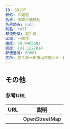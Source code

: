 ```yaml
---
ID: 3B13T
総称: 八幡宮
名称: 古舘八幡神社
名称読み: null
別名: null
都道府県: 岩手県
区域: 一関市
緯度: 38.9405681
経度: 141.1227814
郵便番号: 69681
住所: 岩手県一関市山目館４６−１
---
```


## その他

### 参考URL

| URL | 説明          |
| --- | ------------- |
|     | OpenStreetMap |
